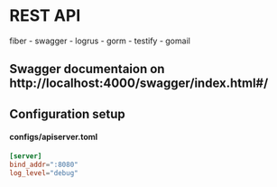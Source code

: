 # REST API 

fiber - swagger - logrus - gorm - testify - gomail

## Swagger documentaion on http://localhost:4000/swagger/index.html#/

## Configuration setup

#### configs/apiserver.toml

```toml
[server]
bind_addr=":8080"
log_level="debug"
```


